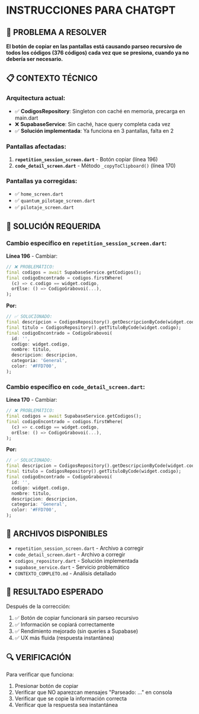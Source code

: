 # INSTRUCCIONES PARA CHATGPT

## 🎯 PROBLEMA A RESOLVER

**El botón de copiar en las pantallas está causando parseo recursivo de todos los códigos (376 códigos) cada vez que se presiona, cuando ya no debería ser necesario.**

## 📋 CONTEXTO TÉCNICO

### **Arquitectura actual**:
- ✅ **CodigosRepository**: Singleton con caché en memoria, precarga en main.dart
- ❌ **SupabaseService**: Sin caché, hace query completa cada vez
- ✅ **Solución implementada**: Ya funciona en 3 pantallas, falta en 2

### **Pantallas afectadas**:
1. **`repetition_session_screen.dart`** - Botón copiar (línea 196)
2. **`code_detail_screen.dart`** - Método `_copyToClipboard()` (línea 170)

### **Pantallas ya corregidas**:
- ✅ `home_screen.dart`
- ✅ `quantum_pilotage_screen.dart` 
- ✅ `pilotaje_screen.dart`

## 🔧 SOLUCIÓN REQUERIDA

### **Cambio específico en `repetition_session_screen.dart`**:

**Línea 196** - Cambiar:
```dart
// ❌ PROBLEMÁTICO:
final codigos = await SupabaseService.getCodigos();
final codigoEncontrado = codigos.firstWhere(
  (c) => c.codigo == widget.codigo,
  orElse: () => CodigoGrabovoi(...),
);
```

**Por:**
```dart
// ✅ SOLUCIONADO:
final descripcion = CodigosRepository().getDescripcionByCode(widget.codigo);
final titulo = CodigosRepository().getTituloByCode(widget.codigo);
final codigoEncontrado = CodigoGrabovoi(
  id: '',
  codigo: widget.codigo,
  nombre: titulo,
  descripcion: descripcion,
  categoria: 'General',
  color: '#FFD700',
);
```

### **Cambio específico en `code_detail_screen.dart`**:

**Línea 170** - Cambiar:
```dart
// ❌ PROBLEMÁTICO:
final codigos = await SupabaseService.getCodigos();
final codigoEncontrado = codigos.firstWhere(
  (c) => c.codigo == widget.codigo,
  orElse: () => CodigoGrabovoi(...),
);
```

**Por:**
```dart
// ✅ SOLUCIONADO:
final descripcion = CodigosRepository().getDescripcionByCode(widget.codigo);
final titulo = CodigosRepository().getTituloByCode(widget.codigo);
final codigoEncontrado = CodigoGrabovoi(
  id: '',
  codigo: widget.codigo,
  nombre: titulo,
  descripcion: descripcion,
  categoria: 'General',
  color: '#FFD700',
);
```

## 📁 ARCHIVOS DISPONIBLES

- `repetition_session_screen.dart` - Archivo a corregir
- `code_detail_screen.dart` - Archivo a corregir
- `codigos_repository.dart` - Solución implementada
- `supabase_service.dart` - Servicio problemático
- `CONTEXTO_COMPLETO.md` - Análisis detallado

## 🎯 RESULTADO ESPERADO

Después de la corrección:
1. ✅ Botón de copiar funcionará sin parseo recursivo
2. ✅ Información se copiará correctamente
3. ✅ Rendimiento mejorado (sin queries a Supabase)
4. ✅ UX más fluida (respuesta instantánea)

## 🔍 VERIFICACIÓN

Para verificar que funciona:
1. Presionar botón de copiar
2. Verificar que NO aparezcan mensajes "Parseado: ..." en consola
3. Verificar que se copie la información correcta
4. Verificar que la respuesta sea instantánea

